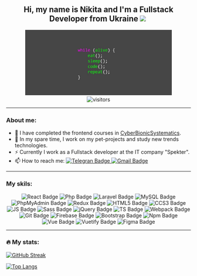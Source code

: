 <div align="center">

<h2>  Hi, my name is Nikita and I'm a Fullstack Developer from Ukraine <img src="https://media.giphy.com/media/hvRJCLFzcasrR4ia7z/giphy.gif" width="30px"/>&nbsp; </h2>

<div>
    <img src="images/preview-photo.jpg" width="400px" />
</div>

<img src="https://komarev.com/ghpvc/?username=g-nik1ta&style=flat-square&color=blue" alt="visitors"/>

</div>



---


<h3>About me:</h3>

- 🌱 I have completed the frontend courses in <a href="https://edu.cbsystematics.com/ru">CyberBionicSystematics</a>.
- 🔭 In my spare time, I work on my pet-projects and study new trends technologies.
- ⚡ Currently I work as a Fullstack developer at the IT company "Spekter".
- 📫 How to reach me: <a href="https://t.me/nekit_tt">
    <img src="https://img.shields.io/badge/Telegram-blue?style=flat&logo=telegram&logoColor=white" alt="Telegran Badge" />
</a> <a href="mailto:nikita.gonohov.it@gmail.com">
    <img src="https://img.shields.io/badge/Gmail-red?style=flat&logo=gmail&logoColor=be2b21" alt="Gmail Badge" />
</a>
  

---


<h3>My skils:</h3>

<div align="center">
<img height="32px" src="https://img.shields.io/badge/React-black?style=for-the-badge&logo=react&logoColor=" alt="React Badge" />
<img height="32px" src="https://img.shields.io/badge/Php-black?style=for-the-badge&logo=php&logoColor=" alt="Php Badge" />
<img height="32px" src="https://img.shields.io/badge/Laravel-black?style=for-the-badge&logo=laravel&logoColor=" alt="Laravel Badge" />
<img height="32px" src="https://img.shields.io/badge/MySQL-black?style=for-the-badge&logo=mysql&logoColor=" alt="MySQL Badge" />
<img height="32px" src="https://img.shields.io/badge/PhpMyAdmin-black?style=for-the-badge&logo=PhpMyAdmin&logoColor=" alt="PhpMyAdmin Badge" />
<img height="32px" src="https://img.shields.io/badge/Redux-black?style=for-the-badge&logo=redux&logoColor=" alt="Redux Badge" />
<img height="32px" src="https://img.shields.io/badge/HTML5-black?style=for-the-badge&logo=html5&logoColor=" alt="HTML5 Badge" />
<img height="32px" src="https://img.shields.io/badge/CCS3-black?style=for-the-badge&logo=css3&logoColor=" alt="CCS3 Badge" />
<img height="32px" src="https://img.shields.io/badge/JavaScript-black?style=for-the-badge&logo=javascript&logoColor=" alt="JS Badge" />
<img height="32px" src="https://img.shields.io/badge/Sass-black?style=for-the-badge&logo=sass&logoColor=pink" alt="Sass Badge" />
<img height="32px" src="https://img.shields.io/badge/jQuery-black?style=for-the-badge&logo=jQuery&logoColor=pink" alt="jQuery Badge" />
<img height="32px" src="https://img.shields.io/badge/TypeScript-black?style=for-the-badge&logo=TypeScript&logoColor=" alt="TS Badge" />
<img height="32px" src="https://img.shields.io/badge/Webpack-black?style=for-the-badge&logo=webpack&logoColor=" alt="Webpack Badge" />
<img height="32px" src="https://img.shields.io/badge/Git-black?style=for-the-badge&logo=git&logoColor=" alt="Git Badge" />
<img height="32px" src="https://img.shields.io/badge/Firebase-black?style=for-the-badge&logo=firebase&logoColor=" alt="Firebase Badge" />
<!-- <img height="32px" src="https://img.shields.io/badge/Gulp-black?style=for-the-badge&logo=gulp&logoColor=" alt="Gulp Badge" /> -->
<img height="32px" src="https://img.shields.io/badge/Bootstrap-black?style=for-the-badge&logo=bootstrap&logoColor=" alt="Bootstrap Badge" />
<img height="32px" src="https://img.shields.io/badge/NPM-black?style=for-the-badge&logo=npm&logoColor=" alt="Npm Badge" />
<img height="32px" src="https://img.shields.io/badge/Vue-black?style=for-the-badge&logo=vue.js&logoColor=" alt="Vue Badge" />
<img height="32px" src="https://img.shields.io/badge/Vuetify-black?style=for-the-badge&logo=vuetify&logoColor=" alt="Vuetify Badge" />
<img height="32px" src="https://img.shields.io/badge/Figma-black?style=for-the-badge&logo=figma&logoColor=" alt="Figma Badge" />
</div>

---

<h3>🔥 My stats:</h3>

[![GitHub Streak](https://streak-stats.demolab.com/?user=olga-budickaja&date_format=Mj[,Y])](https://git.io/streak-stats)

[![Top Langs](https://github-readme-stats.vercel.app/api/top-langs/?username=g-nik1ta&langs_count=8&hide=PHP)](https://github.com/anuraghazra/github-readme-stats)&nbsp;&nbsp;&nbsp;&nbsp;